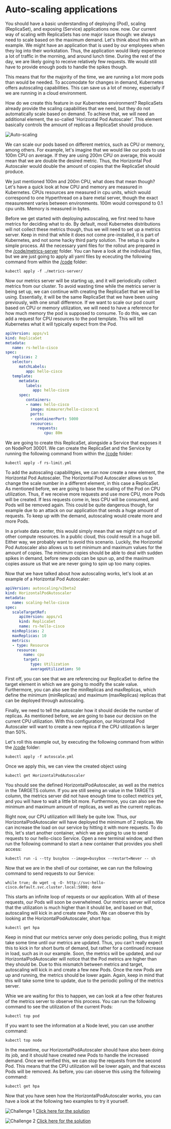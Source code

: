 # Auto-scaling applications

You should have a basic understanding of deploying (Pod), scaling (ReplicaSet), and exposing (Service) applications now.
 now. Our current way of scaling with ReplicaSets has one major issue though: we always need to scale based on the maximum demand. Let's think about this with an example. We might have an application that is used by our employees when they log into their workstation. Thus, the application would likely experience a lot of traffic in the morning, and around lunch time. During the rest of the day, we are likely going to receive relatively few requests. We would still have to provide enough pods to handle the spikes though.

This means that for the majority of the time, we are running a lot more pods than would be needed. To accomodate for changes in demand, Kubernetes offers autoscaling capabilities. This can save us a lot of money, especially if we are running in a cloud environment.

How do we create this feature in our Kubernetes environment? ReplicaSets already provide the scaling capabilities that we need, but they do not automatically scale based on demand. To achieve that, we will need an additional element, the so-called 'Horizontal Pod Autoscaler'. This element basically controls the amount of replicas a ReplicaSet should produce.

![Auto-scaling](img/autoscaler.png?raw=true "Auto-scaling")

We can scale our pods based on different metrics, such as CPU or memory, among others. For example, let's imagine that we would like our pods to use 100m CPU on average. If they are using 200m CPU on average, this would mean that we are double the desired metric. Thus, the Horizontal Pod Autoscaler would double the amount of copies that the ReplicaSet should produce.

We just mentioned 100m and 200m CPU, what does that mean though? Let's have a quick look at how CPU and memory are measured in Kubernetes. CPUs resources are measured in cpu units, which would correspond to one Hyperthread on a bare metal server, though the exact measurement varies between environments. 100m would correspond to 0.1 cpu units. Memory is measured in bytes.

Before we get started with deploying autoscaling, we first need to have metrics for deciding what to do. By default, most Kubernetes distributions will not collect these metrics though, thus we will need to set up a metrics server. Keep in mind that while it does not come pre-installed, it is part of Kubernetes, and not some hacky third party solution. The setup is quite a simple process. All the necessary yaml files for the rollout are prepared in the [/code/metrics-server](code/metrics-server "/code/metrics-server") folder. You can have a look at the individual files, but we are just going to apply all yaml files by ececuting the following command from within the [/code](code/ "/code") folder:
 
```
kubectl apply -f ./metrics-server/
```

Now our metrics server will be starting up, and it will periodically collect metrics from our cluster. To avoid wasting time while the metrics server is being set up, we can continue with creating the ReplicaSet that we will be using. Essentially, it will be the same ReplicaSet that we have been using previously, with one small difference. If we want to scale our pod count based on CPU or memory utilization, we will need to have a reference for how much memory the pod is supposed to consume. To do this, we can add a request for CPU resources to the pod template. This will tell Kubernetes what it will typically expect from the Pod.

```yaml
apiVersion: apps/v1
kind: ReplicaSet
metadata:
   name: rs-hello-cisco
spec:
   replicas: 2
   selector:
      matchLabels:
         app: hello-cisco
   template:
      metadata:
         labels:
            app: hello-cisco
      spec:
         containers:
         - name: hello-cisco
           image: mimaurer/hello-cisco:v1
           ports:
           - containerPort: 5000
           resources:
              requests:
                 cpu: 80m
```

We are going to create this ReplicaSet, alongside a Service that exposes it on NodePort 30001. We can create the ReplicaSet and the Service by running the following command from within the [/code](code/ "/code") folder:

```
kubectl apply -f rs-limit.yml
```

To add the autoscaling capabilitgies, we can now create a new element, the Horizontal Pod Autoscaler. The Horizontal Pod Autoscaler allows us to change the scale number in a different element, in this case a ReplicaSet. As mentioned before, we are going to base the scaling of the Pod on CPU utilization. Thus, if we receive more requests and use more CPU, more Pods will be created. If less requests come in, less CPU will be consumed, and Pods will be removed again. This could be quite dangerous though, for example due to an attack on our application that sends a huge amount of requests. To keep up with the demand, autoscaling would create more and more Pods.

In a private data center, this would simply mean that we might run out of other compute resources. In a public cloud, this could result in a huge bill. Either way, we probably want to avoid this scenario. Luckily, the Horizontal Pod Autoscaler also allows us to set minimum and maximum values for the amount of copies. The minimum copies should be able to deal with sudden spikes in demand, before new pods can be spun up, and the maximum copies assure us that we are never going to spin up too many copies.

Now that we have talked about how autoscaling works, let's look at an example of a Horizontal Pod Autoscaler:

```yaml
apiVersion: autoscaling/v2beta2
kind: HorizontalPodAutoscaler
metadata:
   name: scaling-hello-cisco
spec:
   scaleTargetRef:
      apiVersion: apps/v1
      kind: ReplicaSet
      name: rs-hello-cisco
   minReplicas: 2
   maxReplicas: 10
   metrics:
   - type: Resource
     resource:
        name: cpu
        target:
           type: Utilization
           averageUtilization: 50
```

First off, you can see that we are referencing our ReplicaSet to define the target element in which we are going to modify the scale value. Furthermore, you can also see the minReplicas and maxReplicas, which define the minimum (minReplicas) and maximum (maxReplicas) replicas that can be deployed through autoscaling.

Finally, we need to tell the autoscaler how it should decide the number of replicas. As mentioned before, we are going to base our decision on the current CPU utilization. With this configuration, our Horizontal Pod Autoscaler will want to create a new replica if the CPU utilization is larger than 50%.

Let's roll this example out, by executing the following command from within the [/code](code/ "/code") folder:

```
kubectl apply -f autoscale.yml
```

Once we apply this, we can view the created object using 

```
kubectl get HorizontalPodAutoscaler
```

You should see the defined HorizontalPodAutoscaler, as well as the metrics in the TARGETS column. If you are still seeing an <unknown> value in the TARGETS column, the metrics server did not have enough time to collect metrics yet, and you will have to wait a little bit more. Furthermore, you can also see the minimum and maximum amount of replicas, as well as the current replicas.

Right now, our CPU utilization will likely be quite low. Thus, our HorizontalPodAutoscaler will have deployed the minimum of 2 replicas. We can increase the load on our service by hitting it with more requests. To do this, let's start another container, which we are going to use to send requests to our hello-cisco Service. Open a new terminal window, and then run the following command to start a new container that provides you shell access:

```
kubectl run -i --tty busybox --image=busybox --restart=Never -- sh
```

Now that we are in the shell of our container, we can run the following command to send requests to our Service:

```
while true; do wget -q -O- http://svc-hello-cisco.default.svc.cluster.local:5000; done
```

This starts an infinite loop of requests or our application. With all of these requests, our Pods will soon be overwhelmed. Our metrics server will notice that the utilization is much higher than it should be, and based on that, autoscaling will kick in and create new Pods. We can observe this by looking at the HorizontalPodAutoscaler, short hpa:

```
kubectl get hpa
```

Keep in mind that our metrics server only does periodic polling, thus it might take some time until our metrics are updated. Thus, you can't really expect this to kick in for short burts of demand, but rather for a continued increase in load, such as in our example. Soon, the metrics will be updated, and our HorizontalPodAutoscaler will notice that the Pod metrics are  higher than they should be. Due to this mismatch between metrics and target, autoscaling will  kick in and create a few new Pods. Once the new Pods are up and running, the metrics should be lower again. Again, keep in mind that this will take some time to update, due to the periodic polling of the metrics server.

Whie we are waiting for this to happen, we can look at a few other features of the metrics server to observe this process. You can run the following command to see the utilization of the current Pods:

```
kubectl top pod
```

If you want to see the information at a Node level, you can use another command:

```
kubectl top node
```

In the meantime, our HorizontalPodAutoscaler should have also been doing its job, and it should have created new Pods to handle the increased demand. Once we verified this, we can stop the requests from the second Pod. This means that the CPU utilization will be lower again, and that excess Pods will be removed. As before, you can observe this using the following command:

```
kubectl get hpa
```

Now that you have seen how the HorizontalPodAutoscaler works, you can have a look at the following two examples to try it yourself.

![Challenge 1](img/challenge1.png?raw=true "Challenge 1")
[Click here for the solution](./solutions/challenge1 "Click here for the solution")

![Challenge 2](img/challenge2.png?raw=true "Challenge 2")
[Click here for the solution](./solutions/challenge2 "Click here for the solution")
